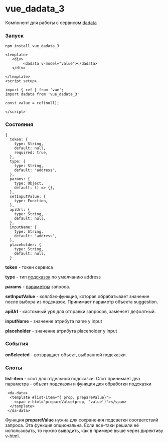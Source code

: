 # vue_dadata_3

Компонент для работы с сервисом [dadata](https://dadata.ru/)

### Запуск

```
npm install vue_dadata_3
```


```
<template>
   <div>
        <dadata v-model="value"></dadata>
   </div>

</template>
<script setup>

import { ref } from 'vue';
import dadata from 'vue_dadata_3'

const value = ref(null);

</script>
```


### Состояния

```
{
  token: {
    type: String,
    default: null,
    required: true,
  },
  type: {
    type: String,
    default: 'address',
  },
  params: {
    type: Object,
    default: () => {},
  },
  setInputValue: {
    type: Function,
  },
  apiUrl: {
    type: String,
    default: null,
  },
  inputName: {
    type: String,
    default: 'address',
  },
  placeholder: {
    type: String,
    default: null,
  }
```

**token** - токен сервиса

**type** - тип [подсказок](https://dadata.ru/suggestions/usage/) по умолчанию address

**params** - [параметры](https://confluence.hflabs.ru/display/SGTDOC/HTTP+API) запроса.

**setInputValue** - коллбэк-функция, которая обрабатывает значение после выбора из подсказок. Принимает параметр объекта suggestion.

**apiUrl** - кастомный урл для отправки запросов, заменяет дефолтный.

**inputName** - значение атрибута name у input

**placeholder** - значение атрибута placeholder у input


### События

**onSelected** - возвращает объект, выбранной подсказки.

### Слоты

**list-item** - слот для отдельной подсказки. Слот принимает два параметра - объект подсказки и функция для обработки подсказки

```
 <da-data>
  <template #list-item="{ prop, prepareValue}">
    <span v-html="prepareValue(prop, 'value')"></span>
  </template>
 </da-data>
```

Функция **prepareValue** нужна для сохранения подсветки соответствий запроса. 
Эта функция опциональна. Если все-таки решили её использовать, то нужно выводить, как в примере выше через директиву v-html.

